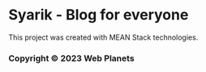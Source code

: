 # Syarik - Blog for everyone

This project was created with MEAN Stack technologies.

### Copyright &copy; 2023 Web Planets